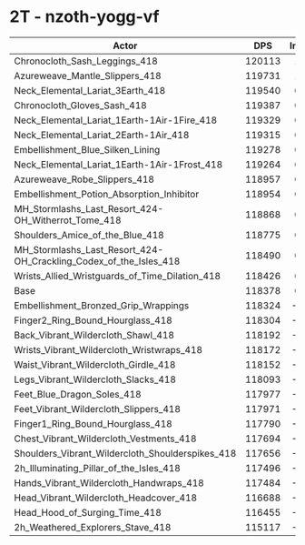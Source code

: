 # 2T - nzoth-yogg-vf
| Actor | DPS | Increase |
|---|:---:|:---:|
|Chronocloth_Sash_Leggings_418|120113|1.47%|
|Azureweave_Mantle_Slippers_418|119731|1.14%|
|Neck_Elemental_Lariat_3Earth_418|119540|0.98%|
|Chronocloth_Gloves_Sash_418|119387|0.85%|
|Neck_Elemental_Lariat_1Earth-1Air-1Fire_418|119329|0.80%|
|Neck_Elemental_Lariat_2Earth-1Air_418|119315|0.79%|
|Embellishment_Blue_Silken_Lining|119278|0.76%|
|Neck_Elemental_Lariat_1Earth-1Air-1Frost_418|119264|0.75%|
|Azureweave_Robe_Slippers_418|118957|0.49%|
|Embellishment_Potion_Absorption_Inhibitor|118954|0.49%|
|MH_Stormlashs_Last_Resort_424-OH_Witherrot_Tome_418|118868|0.41%|
|Shoulders_Amice_of_the_Blue_418|118775|0.34%|
|MH_Stormlashs_Last_Resort_424-OH_Crackling_Codex_of_the_Isles_418|118490|0.09%|
|Wrists_Allied_Wristguards_of_Time_Dilation_418|118426|0.04%|
|Base|118378|0.00%|
|Embellishment_Bronzed_Grip_Wrappings|118324|-0.05%|
|Finger2_Ring_Bound_Hourglass_418|118304|-0.06%|
|Back_Vibrant_Wildercloth_Shawl_418|118192|-0.16%|
|Wrists_Vibrant_Wildercloth_Wristwraps_418|118172|-0.17%|
|Waist_Vibrant_Wildercloth_Girdle_418|118152|-0.19%|
|Legs_Vibrant_Wildercloth_Slacks_418|118093|-0.24%|
|Feet_Blue_Dragon_Soles_418|117977|-0.34%|
|Feet_Vibrant_Wildercloth_Slippers_418|117971|-0.34%|
|Finger1_Ring_Bound_Hourglass_418|117790|-0.50%|
|Chest_Vibrant_Wildercloth_Vestments_418|117694|-0.58%|
|Shoulders_Vibrant_Wildercloth_Shoulderspikes_418|117656|-0.61%|
|2h_Illuminating_Pillar_of_the_Isles_418|117496|-0.75%|
|Hands_Vibrant_Wildercloth_Handwraps_418|117484|-0.76%|
|Head_Vibrant_Wildercloth_Headcover_418|116688|-1.43%|
|Head_Hood_of_Surging_Time_418|116455|-1.62%|
|2h_Weathered_Explorers_Stave_418|115117|-2.75%|

